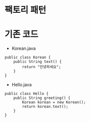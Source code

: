 팩토리 패턴
===========

# 기존 코드

* Korean.java
```
public class Korean {
    public String text() {
        return "안녕하세요";
    }
}
```

* Hello.java
```
public class Hello {
    public String greeting() {
        Korean korean = new Korean();
        return korean.text();
    }
}
```